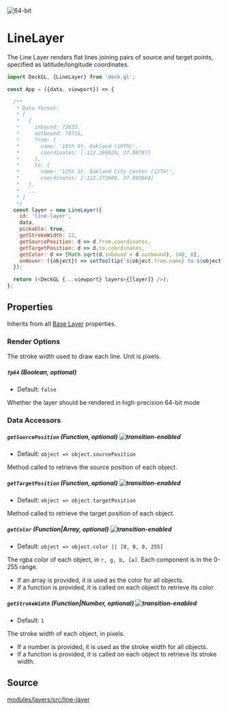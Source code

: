 <!-- INJECT:"LineLayerDemo" -->

<p class="badges">
  <img src="https://img.shields.io/badge/64--bit-support-blue.svg?style=flat-square" alt="64-bit" />
</p>

# LineLayer

The Line Layer renders flat lines joining pairs of source and target points,
specified as latitude/longitude coordinates.

```js
import DeckGL, {LineLayer} from 'deck.gl';

const App = ({data, viewport}) => {

  /**
   * Data format:
   * [
   *   {
   *     inbound: 72633,
   *     outbound: 74735,
   *     from: {
   *       name: '19th St. Oakland (19TH)',
   *       coordinates: [-122.269029, 37.80787]
   *     },
   *     to: {
   *       name: '12th St. Oakland City Center (12TH)',
   *       coordinates: [-122.271604, 37.803664]
   *   },
   *   ...
   * ]
   */
  const layer = new LineLayer({
    id: 'line-layer',
    data,
    pickable: true,
    getStrokeWidth: 12,
    getSourcePosition: d => d.from.coordinates,
    getTargetPosition: d => d.to.coordinates,
    getColor: d => [Math.sqrt(d.inbound + d.outbound), 140, 0],
    onHover: ({object}) => setTooltip(`${object.from.name} to ${object.to.name}`)
  });

  return (<DeckGL {...viewport} layers={[layer]} />);
};
```

## Properties

Inherits from all [Base Layer](/docs/api-reference/layer.md) properties.

### Render Options

The stroke width used to draw each line. Unit is pixels.

##### `fp64` (Boolean, optional)

* Default: `false`

Whether the layer should be rendered in high-precision 64-bit mode

### Data Accessors

##### `getSourcePosition` (Function, optional) ![transition-enabled](https://img.shields.io/badge/transition-enabled-green.svg?style=flat-square")

* Default: `object => object.sourcePosition`

Method called to retrieve the source position of each object.

##### `getTargetPosition` (Function, optional) ![transition-enabled](https://img.shields.io/badge/transition-enabled-green.svg?style=flat-square")

* Default: `object => object.targetPosition`

Method called to retrieve the target position of each object.

##### `getColor` (Function|Array, optional) ![transition-enabled](https://img.shields.io/badge/transition-enabled-green.svg?style=flat-square")

* Default: `object => object.color || [0, 0, 0, 255]`

The rgba color of each object, in `r, g, b, [a]`. Each component is in the 0-255 range.

* If an array is provided, it is used as the color for all objects.
* If a function is provided, it is called on each object to retrieve its color.

##### `getStrokeWidth` (Function|Number, optional) ![transition-enabled](https://img.shields.io/badge/transition-enabled-green.svg?style=flat-square")

* Default: `1`

The stroke width of each object, in pixels.

* If a number is provided, it is used as the stroke width for all objects.
* If a function is provided, it is called on each object to retrieve its stroke width.

## Source

[modules/layers/src/line-layer](https://github.com/uber/deck.gl/tree/5.3-release/modules/layers/src/line-layer)
